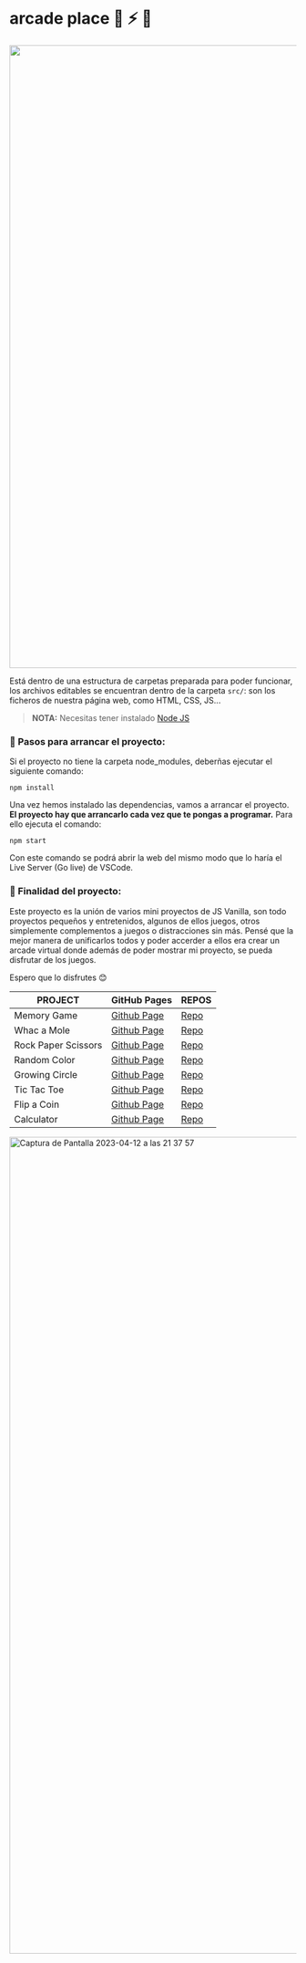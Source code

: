 # arcade place 🚀 ⚡️ 👾

<img width="1092" src="https://user-images.githubusercontent.com/112553001/228508629-a36fc709-a21c-477a-8bb5-a6d5e8bb1da5.jpg" alt="">

Está dentro de una estructura de carpetas preparada para poder funcionar, los archivos editables se encuentran dentro de la carpeta `src/`: son los ficheros de nuestra página web, como HTML, CSS, JS...

> **NOTA:** Necesitas tener instalado [Node JS](https://nodejs.org/)

### 📌 Pasos para arrancar el proyecto:

Si el proyecto no tiene la carpeta node_modules, deberñas ejecutar el siguiente comando:

`npm install`

Una vez hemos instalado las dependencias, vamos a arrancar el proyecto. **El proyecto hay que arrancarlo cada vez que te pongas a programar.** Para ello ejecuta el comando:

`npm start`

Con este comando se podrá abrir la web del mismo modo que lo haría el Live Server (Go live) de VSCode.

### 📌 Finalidad del proyecto:

Este proyecto es la unión de varios mini proyectos de JS Vanilla, son todo proyectos pequeños y entretenidos, algunos de ellos juegos, otros simplemente complementos a juegos o distracciones sin más. Pensé que la mejor manera de unificarlos todos y poder accerder a ellos era crear un arcade virtual donde además de poder mostrar mi proyecto, se pueda disfrutar de los juegos.

Espero que lo disfrutes 😊

| PROJECT | GitHub Pages | REPOS | 
| -- | -- | -- |
| Memory Game | [Github Page](martscastrillo.github.io/memory-js/) | [Repo](https://github.com/martscastrillo/memory-js) |
| Whac a Mole | [Github Page](https://martscastrillo.github.io/whac_a_mole_js/) | [Repo](https://github.com/martscastrillo/whac_a_mole_js) |
| Rock Paper Scissors | [Github Page](https://martscastrillo.github.io/rock-paper-scissors-js/) | [Repo](https://github.com/martscastrillo/rock-paper-scissors-js) |
| Random Color | [Github Page](https://martscastrillo.github.io/random-color_js/) |[Repo](https://github.com/martscastrillo/random-color_js) |
 | Growing Circle | [Github Page](https://martscastrillo.github.io/growing_circle_js/) | [Repo](https://github.com/martscastrillo/growing_circle_js) |
 | Tic Tac Toe | [Github Page](https://martscastrillo.github.io/tic-tac-toe-js/) | [Repo](https://github.com/martscastrillo/tic-tac-toe-js) | 
 | Flip a Coin | [Github Page](https://martscastrillo.github.io/flip_a_coin_js/) | [Repo](https://github.com/martscastrillo/flip_a_coin_js) | 
| Calculator | [Github Page](https://github.com/martscastrillo/calculator_js) | [Repo](https://github.com/martscastrillo/calculator_js) | -->

 <!-- | Connect Four | [Github Page](    ) | [Repo](https://github.com/martscastrillo/connect_four_js ) | -->
 
<img width="1432" alt="Captura de Pantalla 2023-04-12 a las 21 37 57" src="https://user-images.githubusercontent.com/112553001/231566336-d61dff09-168d-4e91-9c99-5efd3bd0e289.png">

